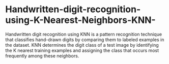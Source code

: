 # Handwritten-digit-recognition-using-K-Nearest-Neighbors-KNN-
Handwritten digit recognition using KNN is a pattern recognition technique that classifies hand-drawn digits by comparing them to labeled examples in the dataset. KNN determines the digit class of a test image by identifying the K nearest training examples and assigning the class that occurs most frequently among these neighbors. 
